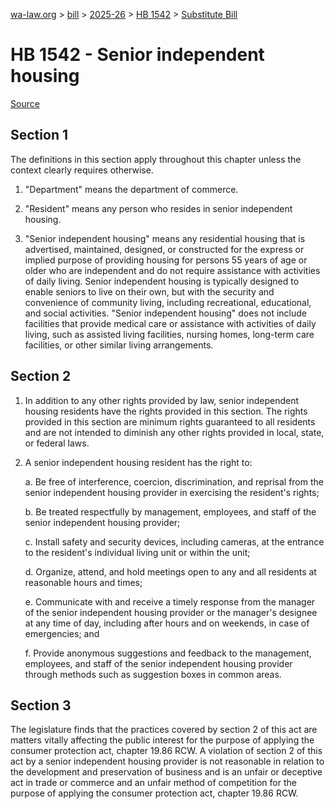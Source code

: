 [wa-law.org](/) > [bill](/bill/) > [2025-26](/bill/2025-26/) > [HB 1542](/bill/2025-26/hb/1542/) > [Substitute Bill](/bill/2025-26/hb/1542/S/)

# HB 1542 - Senior independent housing

[Source](http://lawfilesext.leg.wa.gov/biennium/2025-26/Pdf/Bills/House%20Bills/1542-S.pdf)

## Section 1
The definitions in this section apply throughout this chapter unless the context clearly requires otherwise.

1. "Department" means the department of commerce.

2. "Resident" means any person who resides in senior independent housing.

3. "Senior independent housing" means any residential housing that is advertised, maintained, designed, or constructed for the express or implied purpose of providing housing for persons 55 years of age or older who are independent and do not require assistance with activities of daily living. Senior independent housing is typically designed to enable seniors to live on their own, but with the security and convenience of community living, including recreational, educational, and social activities. "Senior independent housing" does not include facilities that provide medical care or assistance with activities of daily living, such as assisted living facilities, nursing homes, long-term care facilities, or other similar living arrangements.

## Section 2
1. In addition to any other rights provided by law, senior independent housing residents have the rights provided in this section. The rights provided in this section are minimum rights guaranteed to all residents and are not intended to diminish any other rights provided in local, state, or federal laws.

2. A senior independent housing resident has the right to:

    a. Be free of interference, coercion, discrimination, and reprisal from the senior independent housing provider in exercising the resident's rights;

    b. Be treated respectfully by management, employees, and staff of the senior independent housing provider;

    c. Install safety and security devices, including cameras, at the entrance to the resident's individual living unit or within the unit;

    d. Organize, attend, and hold meetings open to any and all residents at reasonable hours and times;

    e. Communicate with and receive a timely response from the manager of the senior independent housing provider or the manager's designee at any time of day, including after hours and on weekends, in case of emergencies; and

    f. Provide anonymous suggestions and feedback to the management, employees, and staff of the senior independent housing provider through methods such as suggestion boxes in common areas.

## Section 3
The legislature finds that the practices covered by section 2 of this act are matters vitally affecting the public interest for the purpose of applying the consumer protection act, chapter 19.86 RCW. A violation of section 2 of this act by a senior independent housing provider is not reasonable in relation to the development and preservation of business and is an unfair or deceptive act in trade or commerce and an unfair method of competition for the purpose of applying the consumer protection act, chapter 19.86 RCW.
